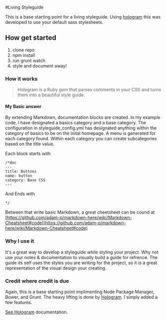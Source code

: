 #Living Styleguide

This is a base starting point for a living styleguide. Using [hologram](http://trulia.github.io/hologram/) this was developed to use your default sass stylesheets.

## How get started
1. clone repo
2. npm install
3. run grunt watch
4. style and document away!


### How it works

>Hologram is a Ruby gem that parses comments in your CSS and turns them into a beautiful style guide.

#### My Basic answer

By extending Markdown, documentation blocks are created.  In my example code, I have designated a basics category and a base category. The configuration in styleguide_config.yml has designated anything within the category of basics to be on the inital homepage.  A menu is generated for each category found.  Within each category you can create subcategories based on the title value.  

Each block starts with 
```
/*doc
---
title: Buttons
name: button
category: Base CSS
---
```

And Ends with
```
*/
```

Between that write basic Markdown, a great cheetsheet can be cound at [https://github.com/adam-p/markdown-here/wiki/Markdown-Cheatsheet#code](https://github.com/adam-p/markdown-here/wiki/Markdown-Cheatsheet#code)

### Why I use it

It's a great way to develop a styleguide while styling your project. Why not use your notes & documentation to visually build a guide for refrence.  The guide its self uses the styles you are writing for the project, so it is a great representation of the visual design your creating.

### Credit where credit is due

Again, this is a base starting point implimenting Node Package Manager, Bower, and Grunt. The heavy lifting is done by [Hologram](http://trulia.github.io/hologram/#how). I simply added a few features.


[See Hologram](http://trulia.github.io/hologram/#how) documentation.


